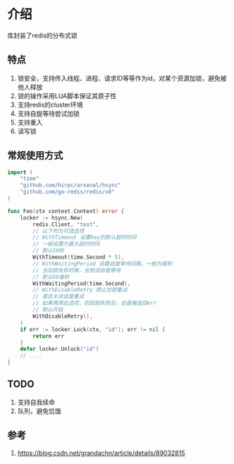 # 介绍
库封装了redis的分布式锁

## 特点
1. 锁安全，支持传入线程、进程、请求ID等等作为id，对某个资源加锁，避免被他人释放
2. 锁的操作采用LUA脚本保证其原子性
3. 支持redis的cluster环境
4. 支持自旋等待尝试加锁
5. 支持重入
6. 读写锁

## 常规使用方式
``` foo.go
import (
    "time"
    "github.com/hirpc/arsenal/hsync"
    "github.com/go-redis/redis/v8"
)

func Foo(ctx context.Context) error {
    locker := hsync.New(
        redis.Client, "test",
        // 以下均为可选选项
        // WithTimeout 设置key的默认超时时间
        // 一般设置为最大超时时间
        // 默认10秒
        WithTimeout(time.Second * 5),
        // WithWaitingPeriod 设置自旋等待间隔，一般为毫秒
        // 当加锁失败时候，会尝试自旋等待
        // 默认50毫秒
        WithWaitingPeriod(time.Second),
        // WithDisableRetry 禁止加锁重试
        // 是否关闭自旋重试
        // 如果携带此选项，则加锁失败后，会直接返回err
        // 默认开启
        WithDisableRetry(),
    )
    if err := locker.Lock(ctx, "id"); err != nil {
        return err
    }
    defer locker.Unlock("id")
    // ....
}
```

## TODO
1. 支持自我续命
2. 队列，避免饥饿

## 参考
1. https://blog.csdn.net/grandachn/article/details/89032815